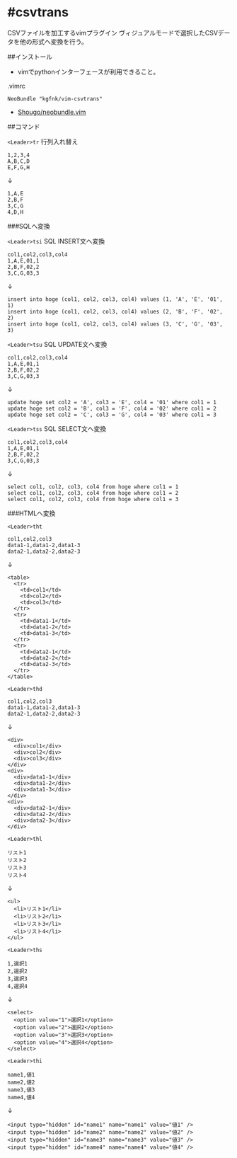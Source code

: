 #csvtrans
=======

CSVファイルを加工するvimプラグイン
ヴィジュアルモードで選択したCSVデータを他の形式へ変換を行う。

##インストール

* vimでpythonインターフェースが利用できること。

.vimrc
```
NeoBundle "kgfnk/vim-csvtrans"
```

* [Shougo/neobundle.vim](https://github.com/Shougo/neobundle.vim)

##コマンド

`<Leader>tr` 行列入れ替え

```
1,2,3,4
A,B,C,D
E,F,G,H
```

↓

```
1,A,E
2,B,F
3,C,G
4,D,H
```

###SQLへ変換

`<Leader>tsi` SQL INSERT文へ変換

```
col1,col2,col3,col4
1,A,E,01,1
2,B,F,02,2
3,C,G,03,3
```
↓

```
insert into hoge (col1, col2, col3, col4) values (1, 'A', 'E', '01', 1)
insert into hoge (col1, col2, col3, col4) values (2, 'B', 'F', '02', 2)
insert into hoge (col1, col2, col3, col4) values (3, 'C', 'G', '03', 3)
```

`<Leader>tsu` SQL UPDATE文へ変換

```
col1,col2,col3,col4
1,A,E,01,1
2,B,F,02,2
3,C,G,03,3
```
↓

```
update hoge set col2 = 'A', col3 = 'E', col4 = '01' where col1 = 1
update hoge set col2 = 'B', col3 = 'F', col4 = '02' where col1 = 2
update hoge set col2 = 'C', col3 = 'G', col4 = '03' where col1 = 3
```

`<Leader>tss` SQL SELECT文へ変換

```
col1,col2,col3,col4
1,A,E,01,1
2,B,F,02,2
3,C,G,03,3
```
↓

```
select col1, col2, col3, col4 from hoge where col1 = 1
select col1, col2, col3, col4 from hoge where col1 = 2
select col1, col2, col3, col4 from hoge where col1 = 3
```

###HTMLへ変換

`<Leader>tht`

```
col1,col2,col3
data1-1,data1-2,data1-3
data2-1,data2-2,data2-3
```

↓

```
<table>
  <tr>
    <td>col1</td>
    <td>col2</td>
    <td>col3</td>
  </tr>
  <tr>
    <td>data1-1</td>
    <td>data1-2</td>
    <td>data1-3</td>
  </tr>
  <tr>
    <td>data2-1</td>
    <td>data2-2</td>
    <td>data2-3</td>
  </tr>
</table>
```


`<Leader>thd`

```
col1,col2,col3
data1-1,data1-2,data1-3
data2-1,data2-2,data2-3
```

↓

```
<div>
  <div>col1</div>
  <div>col2</div>
  <div>col3</div>
</div>
<div>
  <div>data1-1</div>
  <div>data1-2</div>
  <div>data1-3</div>
</div>
<div>
  <div>data2-1</div>
  <div>data2-2</div>
  <div>data2-3</div>
</div>
```

`<Leader>thl`

```
リスト1
リスト2
リスト3
リスト4
```

↓

```
<ul>
  <li>リスト1</li>
  <li>リスト2</li>
  <li>リスト3</li>
  <li>リスト4</li>
</ul>
```

`<Leader>ths`

```
1,選択1
2,選択2
3,選択3
4,選択4
```

↓

```
<select>
  <option value="1">選択1</option>
  <option value="2">選択2</option>
  <option value="3">選択3</option>
  <option value="4">選択4</option>
</select>
```

`<Leader>thi`

```
name1,値1
name2,値2
name3,値3
name4,値4
```

↓

```
<input type="hidden" id="name1" name="name1" value="値1" />
<input type="hidden" id="name2" name="name2" value="値2" />
<input type="hidden" id="name3" name="name3" value="値3" />
<input type="hidden" id="name4" name="name4" value="値4" />
```
